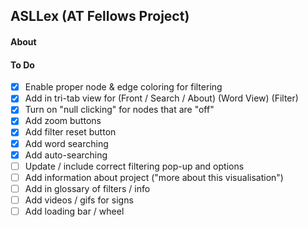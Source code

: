 ## ASLLex (AT Fellows Project)

#### About

#### To Do
- [x] Enable proper node & edge coloring for filtering
- [x] Add in tri-tab view for (Front / Search / About) (Word View) (Filter)
- [x] Turn on "null clicking" for nodes that are "off"
- [x] Add zoom buttons
- [x] Add filter reset button
- [x] Add word searching
- [x] Add auto-searching
- [ ] Update / include correct filtering pop-up and options
- [ ] Add information about project ("more about this visualisation")
- [ ] Add in glossary of filters / info
- [ ] Add videos / gifs for signs
- [ ] Add loading bar / wheel
